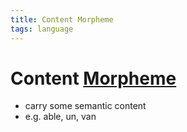 ```yaml
---
title: Content Morpheme
tags: language
---
```


# Content [Morpheme](Morpheme.md)
- carry some semantic content
- e.g. able, un, van

































































































